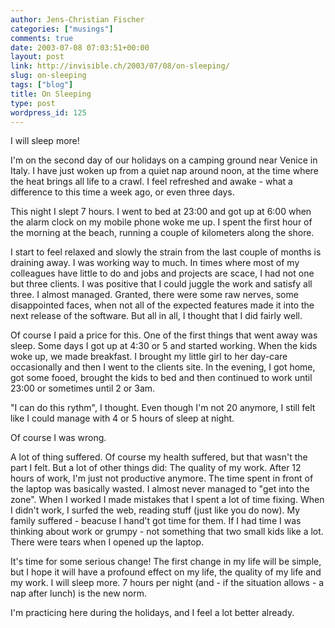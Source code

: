 ```yaml
---
author: Jens-Christian Fischer
categories: ["musings"]
comments: true
date: 2003-07-08 07:03:51+00:00
layout: post
link: http://invisible.ch/2003/07/08/on-sleeping/
slug: on-sleeping
tags: ["blog"]
title: On Sleeping
type: post
wordpress_id: 125
---
```


I will sleep more!

I'm on the second day of our holidays on a camping ground near Venice in Italy. I have just woken up from a quiet nap around noon, at the time where the heat brings all life to a crawl. I feel refreshed and awake - what a difference to this time a week ago, or even three days.

This night I slept 7 hours. I went to bed at 23:00 and got up at 6:00 when the alarm clock on my mobile phone woke me up. I spent the first hour of the morning at the beach, running a couple of kilometers along the shore. 

I start to feel relaxed and slowly the strain from the last couple of months is draining away. I was working way to much. In times where most of my colleagues have little to do and jobs and projects are scace, I had not one but three clients. I was positive that I could juggle the work and satisfy all three. I almost managed. Granted, there were some raw nerves, some disappointed faces, when not all of the expected features made it into the next release of the software. But all in all, I thought that I did fairly well.

Of course I paid a price for this. One of the first things that went away was sleep. Some days I got up at 4:30 or 5 and started working. When the kids woke up, we made breakfast. I brought my little girl to her day-care occasionally and then I went to the clients site. In the evening, I got home, got some fooed, brought the kids to bed and then continued to work until 23:00 or sometimes until 2 or 3am.

"I can do this rythm", I thought. Even though I'm not 20 anymore, I still felt like I could manage with 4 or 5 hours of sleep at night.

Of course I was wrong.

A lot of thing suffered. Of course my health suffered, but that wasn't the part I felt. But a lot of other things did: The quality of my work. After 12 hours of work, I'm just not productive anymore. The time spent in front of the laptop was basically wasted. I almost never managed to "get into the zone". When I worked I made mistakes that I spent a lot of time fixing.  When I didn't work, I surfed the web, reading stuff (just like you do now). My family suffered - beacuse I hand't got time for them. If I had time I was thinking about work or grumpy - not something that two small kids like a lot. There were tears when I opened up the laptop. 

It's time for some serious change! The first change in my life will be simple, but I hope it will have a profound effect on my life, the quality of my life and my work. I will sleep more. 7 hours per night (and - if the situation allows  - a nap after lunch) is the new norm.

I'm practicing here during the holidays, and I feel a lot better already.

